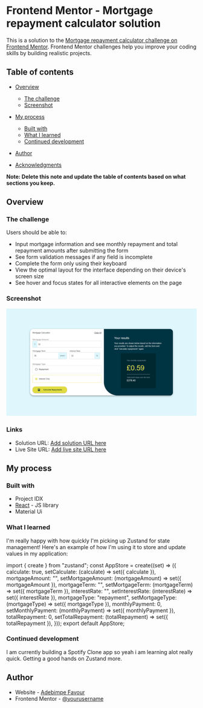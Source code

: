 # Frontend Mentor - Mortgage repayment calculator solution

This is a solution to the [Mortgage repayment calculator challenge on Frontend Mentor](https://www.frontendmentor.io/challenges/mortgage-repayment-calculator-Galx1LXK73). Frontend Mentor challenges help you improve your coding skills by building realistic projects.

## Table of contents

- [Overview](#overview)
  - [The challenge](#the-challenge)
  - [Screenshot](#screenshot)
- [My process](#my-process)

  - [Built with](#built-with)
  - [What I learned](#what-i-learned)
  - [Continued development](#continued-development)

- [Author](#author)
- [Acknowledgments](#acknowledgments)

**Note: Delete this note and update the table of contents based on what sections you keep.**

## Overview

### The challenge

Users should be able to:

- Input mortgage information and see monthly repayment and total repayment amounts after submitting the form
- See form validation messages if any field is incomplete
- Complete the form only using their keyboard
- View the optimal layout for the interface depending on their device's screen size
- See hover and focus states for all interactive elements on the page

### Screenshot

![ScreenShot](image.png)

### Links

- Solution URL: [Add solution URL here](https://www.frontendmentor.io/solutions/mortgage-calculator-y585aHyhRK)
- Live Site URL: [Add live site URL here](https://mortgaege.netlify.app/)

## My process

### Built with

- Project IDX
- [React](https://reactjs.org/) - JS library
- Material Ui

### What I learned

I'm really happy with how quickly I'm picking up Zustand for state management! Here's an example of how I'm using it to store and update values in my application:

import { create } from "zustand";
const AppStore = create((set) => ({
  calculate: true,
  setCalculate: (calculate) => set({ calculate }),
  mortgageAmount: "",
  setMortgageAmount: (mortgageAmount) => set({ mortgageAmount }),
  mortgageTerm: "",
  setMortgageTerm: (mortgageTerm) => set({ mortgageTerm }),
  interestRate: "",
  setInterestRate: (interestRate) => set({ interestRate }),
  mortgageType: "repayment",
  setMortgageType: (mortgageType) => set({ mortgageType }),
  monthlyPayment: 0,
  setMonthlyPayment: (monthlyPayment) => set({ monthlyPayment }),
  totalRepayment: 0,
  setTotalRepayment: (totalRepayment) => set({ totalRepayment }),
}));
export default AppStore;




### Continued development

I am currently building a Spotify Clone app so yeah i am learning alot really quick. Getting a good hands on Zustand more.


## Author

- Website - [Adebimpe Favour](https://www.your-site.com)
- Frontend Mentor - [@yourusername](https://www.frontendmentor.io/profile/yourusername)



